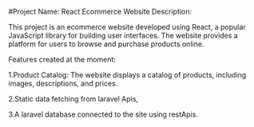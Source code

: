 
#Project Name: React Ecommerce Website
Description:

This project is an ecommerce website developed using React, a popular JavaScript library for building user interfaces. The website provides a platform for users to browse and purchase products online.

Features created at the moment:

1.Product Catalog: The website displays a catalog of products, including images, descriptions, and prices.

2.Static data fetching from laravel Apis,

3.A laravel database connected to the site using restApis.
